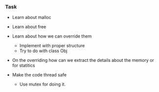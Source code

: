 ### Task
 - Learn about malloc
 - Learn about free
 - Learn about how we can override them
    - Implement with proper structure
    - Try to do with class Obj 
 - On the overriding how can we extract the details about the memory or for statitics

 - Make the code thread safe
    - Use mutex for doing it.    

   